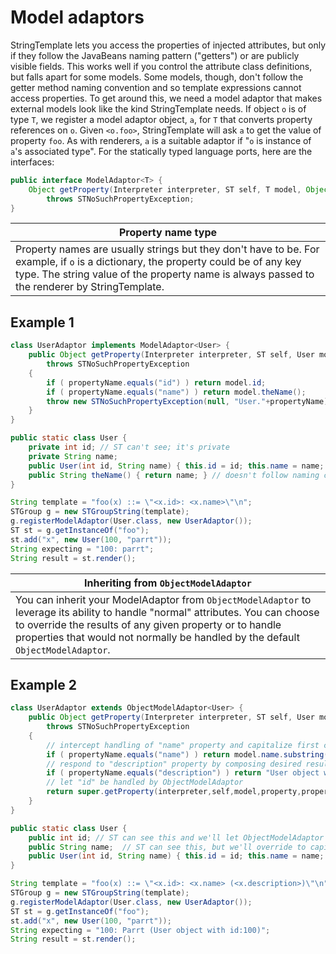 # Model adaptors

StringTemplate lets you access the properties of injected attributes, but only if they follow the JavaBeans naming pattern ("getters") or are publicly visible fields.
This works well if you control the attribute class definitions, but falls apart for some models.
Some models, though, don't follow the getter method naming convention and so template expressions cannot access properties.
To get around this, we need a model adaptor that makes external models look like the kind StringTemplate needs.
If object `o` is of type `T`, we register a model adaptor object, `a`, for `T` that converts property references on `o`.
Given `<o.foo>`, StringTemplate will ask `a` to get the value of property `foo`.
As with renderers, `a` is a suitable adaptor if "`o` is instance of `a`'s associated type".
For the statically typed language ports, here are the interfaces:

```java
public interface ModelAdaptor<T> {
    Object getProperty(Interpreter interpreter, ST self, T model, Object property, String propertyName)
        throws STNoSuchPropertyException;
}
```

|Property name type|
|------------------|
|Property names are usually strings but they don't have to be. For example, if `o` is a dictionary, the property could be of any key type. The string value of the property name is always passed to the renderer by StringTemplate.|

## Example 1
 
```java
class UserAdaptor implements ModelAdaptor<User> {
    public Object getProperty(Interpreter interpreter, ST self, User model, Object property, String propertyName)
        throws STNoSuchPropertyException
    {
        if ( propertyName.equals("id") ) return model.id;
        if ( propertyName.equals("name") ) return model.theName();
        throw new STNoSuchPropertyException(null, "User."+propertyName);
    }
}

public static class User {
    private int id; // ST can't see; it's private
    private String name;
    public User(int id, String name) { this.id = id; this.name = name; }
    public String theName() { return name; } // doesn't follow naming conventions
}
```

```java
String template = "foo(x) ::= \"<x.id>: <x.name>\"\n";
STGroup g = new STGroupString(template);
g.registerModelAdaptor(User.class, new UserAdaptor());
ST st = g.getInstanceOf("foo");
st.add("x", new User(100, "parrt"));
String expecting = "100: parrt";
String result = st.render();
```

|Inheriting from `ObjectModelAdaptor`|
|---|
|You can inherit your ModelAdaptor from `ObjectModelAdaptor` to leverage its ability to handle "normal" attributes. You can choose to override the results of any given property or to handle properties that would not normally be handled by the default `ObjectModelAdaptor`.|

## Example 2
 
```java
class UserAdaptor extends ObjectModelAdaptor<User> {
    public Object getProperty(Interpreter interpreter, ST self, User model, Object property, String propertyName)
        throws STNoSuchPropertyException
    {
        // intercept handling of "name" property and capitalize first character
        if ( propertyName.equals("name") ) return model.name.substring(0,1).toUpperCase()+model.name.substring(1);
        // respond to "description" property by composing desired result
        if ( propertyName.equals("description") ) return "User object with id:" + model.id;
        // let "id" be handled by ObjectModelAdaptor
        return super.getProperty(interpreter,self,model,property,propertyName);
    }
}

public static class User {
    public int id; // ST can see this and we'll let ObjectModelAdaptor handle it
    public String name;  // ST can see this, but we'll override to capitalize
    public User(int id, String name) { this.id = id; this.name = name; }
}
```
 
```java
String template = "foo(x) ::= \"<x.id>: <x.name> (<x.description>)\"\n";
STGroup g = new STGroupString(template);
g.registerModelAdaptor(User.class, new UserAdaptor());
ST st = g.getInstanceOf("foo");
st.add("x", new User(100, "parrt"));
String expecting = "100: Parrt (User object with id:100)";
String result = st.render();
```
